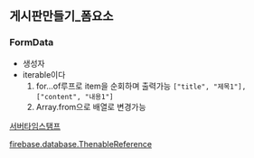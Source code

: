 ## 게시판만들기_폼요소

### FormData
* 생성자
* iterable이다
    1. for...of루프로 item을 순회하며 출력가능
    `["title", "제목1"], ["content", "내용1"]`
    2. Array.from으로 배열로 변경가능

[서버타임스탬프](https://firebase.google.com/docs/database/web/offline-capabilities?authuser=0)

[firebase.database.ThenableReference](https://firebase.google.com/docs/reference/js/firebase.database.ThenableReference?authuser=0)